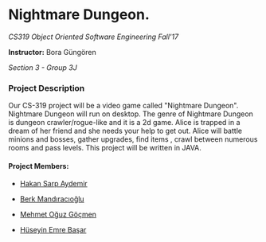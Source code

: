 


# Nightmare Dungeon.

*CS319 Object Oriented Software Engineering Fall'17*

**Instructor:** Bora Güngören

*Section 3 - Group 3J*

### Project Description

Our CS-319 project will be a video game called "Nightmare Dungeon". 
Nightmare Dungeon will run on desktop. The genre of Nightmare Dungeon is dungeon crawler/rogue-like and it is a 2d game. 
Alice is trapped in a dream of her friend and she needs your help to get out. Alice will battle minions and bosses, gather upgrades, find items , crawl between numerous rooms and pass levels. This project will be written in JAVA.

#### Project Members:


* [Hakan Sarp Aydemir](https://github.com/hsarpaydemir)

* [Berk Mandıracıoğlu](https://github.com/BerkMandiracioglu)

* [Mehmet Oğuz Göçmen](https://github.com/Gocmeen)

* [Hüseyin Emre Başar](https://github.com/eemrebasar)
